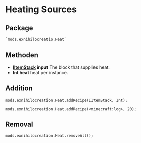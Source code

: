# Heating Sources

## Package
```zenscirpt
`mods.exnihilocreatio.Heat`
```

## Methoden

- **[IItemStack](/Vanilla/Items/IItemStack/) input** The block that supplies heat.
- **Int heat** heat per instance.

## Addition

```zenscript
mods.exnihilocreation.Heat.addRecipe(IItemStack, Int);

mods.exnihilocreation.Heat.addRecipe(<minecraft:log>, 20);
```

## Removal

```zenscript
mods.exnihilocreation.Heat.removeAll();
```